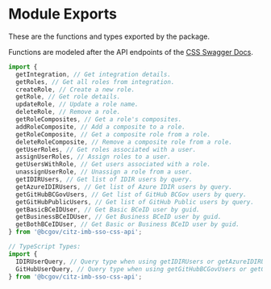 # Module Exports

These are the functions and types exported by the package.

Functions are modeled after the API endpoints of the [CSS Swagger Docs].

```JavaScript
import {
  getIntegration, // Get integration details.
  getRoles, // Get all roles from integration.
  createRole, // Create a new role.
  getRole, // Get role details.
  updateRole, // Update a role name.
  deleteRole, // Remove a role.
  getRoleComposites, // Get a role's composites.
  addRoleComposite, // Add a composite to a role.
  getRoleComposite, // Get a composite role from a role.
  deleteRoleComposite, // Remove a composite role from a role.
  getUserRoles, // Get roles associated with a user.
  assignUserRoles, // Assign roles to a user.
  getUsersWithRole, // Get users associated with a role.
  unassignUserRole, // Unassign a role from a user.
  getIDIRUsers, // Get list of IDIR users by query.
  getAzureIDIRUsers, // Get list of Azure IDIR users by query.
  getGitHubBCGovUsers, // Get list of GitHub BCGov users by query.
  getGitHubPublicUsers, // Get list of GitHub Public users by query.
  getBasicBCeIDUser, // Get Basic BCeID user by guid.
  getBusinessBCeIDUser, // Get Business BCeID user by guid.
  getBothBCeIDUser, // Get Basic or Business BCeID user by guid.
} from '@bcgov/citz-imb-sso-css-api';

// TypeScript Types:
import {
  IDIRUserQuery, // Query type when using getIDIRUsers or getAzureIDIRUsers.
  GitHubUserQuery, // Query type when using getGitHubBCGovUsers or getGitHubPublicUsers.
} from '@bcgov/citz-imb-sso-css-api';
```

<!-- Reference links -->
[CSS Swagger Docs]: https://api.loginproxy.gov.bc.ca/openapi/swagger
